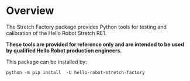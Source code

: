 # Overview

The Stretch Factory package provides Python tools for testing and calibration of the Hello Robot Stretch RE1. 

**These tools are provided for reference only and are intended to be used by qualified Hello Robot production engineers.** 

This package can be installed by:

```
python -m pip install  -U hello-robot-stretch-factory
```

